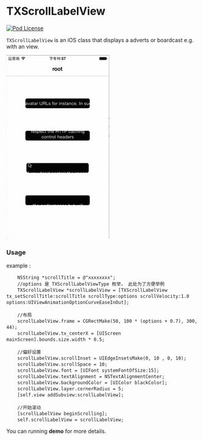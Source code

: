 # TXScrollLabelView

[![Pod License](http://img.shields.io/cocoapods/l/SDWebImage.svg?style=flat)](https://www.apache.org/licenses/LICENSE-2.0.html)

`TXScrollLabelView` is an iOS class that displays a adverts or boardcast e.g. with an view.

![TXScrollLableView Gif](scrollLabelView.gif)

### Usage 

example :

        NSString *scrollTitle = @"xxxxxxxx";
        //options 是 TXScrollLabelViewType 枚举， 此处为了方便举例
        TXScrollLabelView *scrollLabelView = [TXScrollLabelView tx_setScrollTitle:scrollTitle scrollType:options scrollVelocity:1.0 options:UIViewAnimationOptionCurveEaseInOut];
        
        //布局
        scrollLabelView.frame = CGRectMake(50, 100 * (options + 0.7), 300, 44);
        scrollLabelView.tx_centerX = [UIScreen mainScreen].bounds.size.width * 0.5;
        
        //偏好设置
        scrollLabelView.scrollInset = UIEdgeInsetsMake(0, 10 , 0, 10);
        scrollLabelView.scrollSpace = 10;
        scrollLabelView.font = [UIFont systemFontOfSize:15];
        scrollLabelView.textAlignment = NSTextAlignmentCenter;
        scrollLabelView.backgroundColor = [UIColor blackColor];
        scrollLabelView.layer.cornerRadius = 5;
        [self.view addSubview:scrollLabelView];
        
        //开始滚动
        [scrollLabelView beginScrolling];
        self.scrollLabelView = scrollLabelView;
        
        
You can running **demo** for more details.


